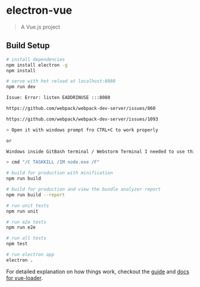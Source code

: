 
# electron-vue

> A Vue.js project

## Build Setup

``` bash
# install dependencies
npm install electron -g
npm install

# serve with hot reload at localhost:8080
npm run dev

Issue: Error: listen EADDRINUSE :::8080

https://github.com/webpack/webpack-dev-server/issues/860

https://github.com/webpack/webpack-dev-server/issues/1093

> Open it with windows prompt fro CTRL+C to work properly

or

Windows inside GitBash terminal / Webstorm Terminal I needed to use this solution.

> cmd "/C TASKKILL /IM node.exe /F"

# build for production with minification
npm run build

# build for production and view the bundle analyzer report
npm run build --report

# run unit tests
npm run unit

# run e2e tests
npm run e2e

# run all tests
npm test

# run electron app
electron .

```
For detailed explanation on how things work, checkout the [guide](http://vuejs-templates.github.io/webpack/) and [docs for vue-loader](http://vuejs.github.io/vue-loader).
